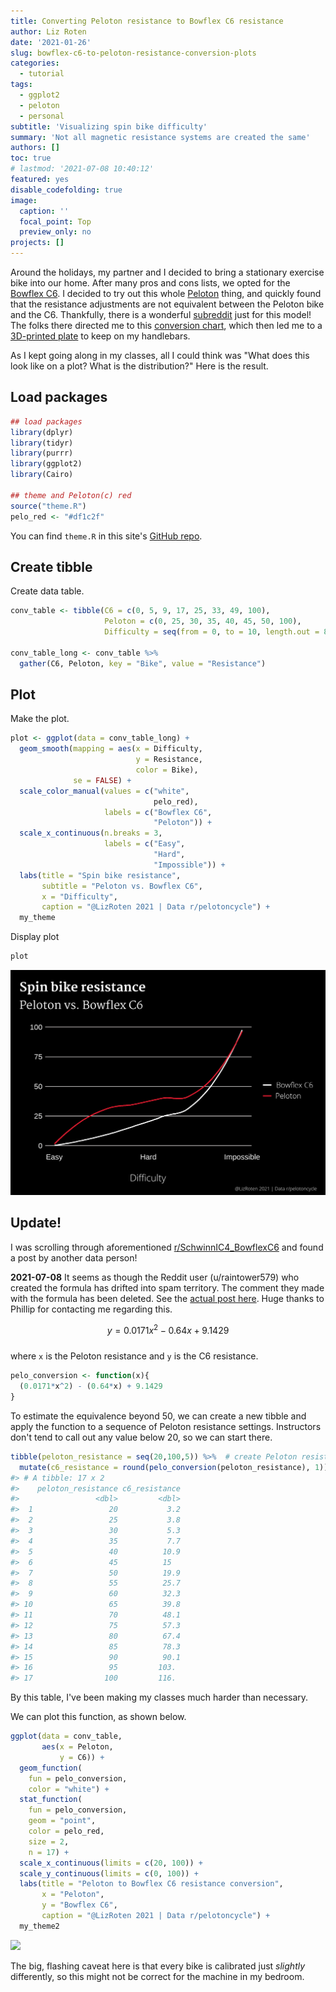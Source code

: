 ```yaml
---
title: Converting Peloton resistance to Bowflex C6 resistance
author: Liz Roten
date: '2021-01-26'
slug: bowflex-c6-to-peloton-resistance-conversion-plots
categories: 
  - tutorial
tags:
  - ggplot2
  - peloton
  - personal
subtitle: 'Visualizing spin bike difficulty'
summary: 'Not all magnetic resistance systems are created the same'
authors: []
toc: true
# lastmod: '2021-07-08 10:40:12'
featured: yes
disable_codefolding: true
image:
  caption: ''
  focal_point: Top
  preview_only: no
projects: []
---
```




Around the holidays, my partner and I decided to bring a stationary exercise bike into our home. After many pros and cons lists, we opted for the [Bowflex C6](https://www.bowflex.com/bikes/c6/100894.html). I decided to try out this whole [Peloton](https://www.onepeloton.com/) thing, and quickly found that the resistance adjustments are not equivalent between the Peloton bike and the C6. Thankfully, there is a wonderful [subreddit](https://www.reddit.com/r/SchwinnIC4_BowflexC6/) just for this model! The folks there directed me to this [conversion chart](https://www.reddit.com/r/pelotoncycle/wiki/index/resistancechart), which then led me to a [3D-printed plate](https://www.etsy.com/listing/940670883/schwinn-ic4-exercise-bike-resistance?ref=hp_opfy-3&frs=1&bes=1) to keep on my handlebars. 


As I kept going along in my classes, all I could think was "What does this look like on a plot? What is the distribution?" Here is the result. 


## Load packages  


```r
## load packages
library(dplyr)
library(tidyr) 
library(purrr)
library(ggplot2)
library(Cairo)

## theme and Peloton(c) red
source("theme.R")
pelo_red <- "#df1c2f"
```

You can find `theme.R` in this site's [GitHub repo](https://github.com/eroten/lizroten.com/tree/main/content/post/2021-01-26-bowflex-c6-to-peloton-resistance-conversion-plots).  

## Create tibble

Create data table.  


```r
conv_table <- tibble(C6 = c(0, 5, 9, 17, 25, 33, 49, 100),
                     Peloton = c(0, 25, 30, 35, 40, 45, 50, 100),
                     Difficulty = seq(from = 0, to = 10, length.out = 8 ))

conv_table_long <- conv_table %>% 
  gather(C6, Peloton, key = "Bike", value = "Resistance")
```

## Plot

Make the plot.    


```r
plot <- ggplot(data = conv_table_long) +
  geom_smooth(mapping = aes(x = Difficulty,
                            y = Resistance,
                            color = Bike),
              se = FALSE) + 
  scale_color_manual(values = c("white",
                                pelo_red),
                     labels = c("Bowflex C6",
                                "Peloton")) +
  scale_x_continuous(n.breaks = 3,
                     labels = c("Easy",
                                "Hard",
                                "Impossible")) +
  labs(title = "Spin bike resistance",
       subtitle = "Peloton vs. Bowflex C6",
       x = "Difficulty",
       caption = "@LizRoten 2021 | Data r/pelotoncycle") +
  my_theme  
```
Display plot


```r
plot
```


![Final plot](featured.png)



## Update!  

I was scrolling through aforementioned [r/SchwinnIC4_BowflexC6](https://www.reddit.com/r/SchwinnIC4_BowflexC6/) and found a post by another data person!  

**2021-07-08** It seems as though the Reddit user (u/raintower579) who created the formula has drifted into spam territory. The comment they made with the formula has been deleted. See the [actual post here](https://www.reddit.com/r/SchwinnIC4_BowflexC6/comments/l7yxtt/dumb_question_what_is_the_peloton_to_ic4/). Huge thanks to Phillip for contacting me regarding this.   

$$ y = 0.0171x^2 - 0.64x + 9.1429 $$   
where `x` is the Peloton resistance and `y` is the C6 resistance.  


```r
pelo_conversion <- function(x){
  (0.0171*x^2) - (0.64*x) + 9.1429
}
```

To estimate the equivalence beyond 50, we can create a new tibble and apply the function to a sequence of Peloton resistance settings. Instructors don't tend to call out any value below 20, so we can start there.  


```r
tibble(peloton_resistance = seq(20,100,5)) %>%  # create Peloton resistance sequence, 20-100 by 5s
  mutate(c6_resistance = round(pelo_conversion(peloton_resistance), 1))
#> # A tibble: 17 x 2
#>    peloton_resistance c6_resistance
#>                 <dbl>         <dbl>
#>  1                 20           3.2
#>  2                 25           3.8
#>  3                 30           5.3
#>  4                 35           7.7
#>  5                 40          10.9
#>  6                 45          15  
#>  7                 50          19.9
#>  8                 55          25.7
#>  9                 60          32.3
#> 10                 65          39.8
#> 11                 70          48.1
#> 12                 75          57.3
#> 13                 80          67.4
#> 14                 85          78.3
#> 15                 90          90.1
#> 16                 95         103. 
#> 17                100         116.
```
By this table, I've been making my classes much harder than necessary.  

We can plot this function, as shown below.  


```r
ggplot(data = conv_table,
       aes(x = Peloton,
           y = C6)) +
  geom_function( 
    fun = pelo_conversion,
    color = "white") +
  stat_function(
    fun = pelo_conversion,
    geom = "point",
    color = pelo_red,
    size = 2, 
    n = 17) +
  scale_x_continuous(limits = c(20, 100)) +
  scale_y_continuous(limits = c(0, 100)) +
  labs(title = "Peloton to Bowflex C6 resistance conversion",
       x = "Peloton",
       y = "Bowflex C6",
       caption = "@LizRoten 2021 | Data r/pelotoncycle") +
  my_theme2
```

<img src="{{< blogdown/postref >}}index.en_files/figure-html/unnamed-chunk-9-1.png" width="672" />

The big, flashing caveat here is that every bike is calibrated just *slightly* differently, so this might not be correct for the machine in my bedroom. 



